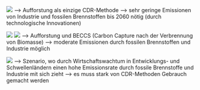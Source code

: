 ![](Pasted%20image%2020241220083501.png)
--> Aufforstung als einzige CDR-Methode --> sehr geringe Emissionen von Industrie und fossilen Brennstoffen bis 2060 nötig (durch technologische Innovationen)

![](Pasted%20image%2020241220083700.png)
![](Pasted%20image%2020241220084144.png)
--> Aufforstung und BECCS (Carbon Capture nach der Verbrennung von Biomasse) --> moderate Emissionen durch fossilen Brennstoffen und Industrie möglich 

![](Pasted%20image%2020241220084221.png)
--> Szenario, wo durch Wirtschaftswachtum in Entwicklungs- und Schwellenländern einen hohe Emissionsrate durch fossile Brennstoffe und Industrie mit sich zieht --> es muss stark von CDR-Methoden Gebrauch gemacht werden 